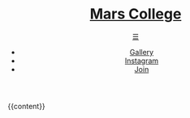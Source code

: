 <!DOCTYPE html>
<html lang="en">
	<head>
		<meta charset="utf-8">
        <meta name="viewport" content="width=device-width, initial-scale=1, user-scalable=yes">
		<title>{{page.title}}</title>
		<link rel="stylesheet" type="text/css" href="/css/style.css">
		<link rel="icon" href="/favicon.png">
		<meta property="og:title" content="Mars College">
		<meta name="twitter:card" content="summary" />
		<meta name="twitter:title" content="Mars College" />
		<meta property="og:description" content="Mars College is an educational program, R&D lab, and intentional community dedicated to cultivating a low-cost, high-tech lifestyle.">
		<meta name="twitter:description" content="Mars College is an educational program, R&D lab, and intentional community dedicated to cultivating a low-cost, high-tech lifestyle." />
		<meta name="twitter:image" content="https://mars.college/images/mars_logo-300x300.png" />
		<meta property="og:image" content="https://mars.college/images/mars_logo-300x300.png" />
	</head>
	<body>
		<header class="main_header">
			<h1><a href="/">Mars College</a></h1>
			<a class="hamburger" href="#">&#9776;</a>
			<nav class="main_nav">
				<ul>
					<li><a href="/gallery">Gallery</a></li>
					<li><a href="https://www.instagram.com/brahman_ai/">Instagram</a></li>
					<li><a href="/join">Join</a></li>
				</ul>
			</nav>
		</header>
        {{content}}
		<script src="/js/navbar.js" type="text/javascript"></script>
    </body>
</html>
